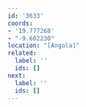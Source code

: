 ```yaml
---
id: '3633'
coords:
- '19.777268'
- "-9.602230"
location: "[Angola]"
related:
  label: ''
  ids: []
next:
  label: ''
  ids: []
---
```


